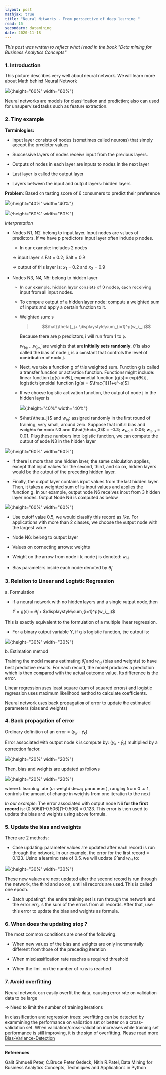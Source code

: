 ```yaml
---
layout: post
mathjax: true
title: "Neural Networks - From perspective of deep learning "
read: 15
secondary: datamining
date: 2020-11-18
---
```

*This post was written to reflect what I read in the book "Data mining for Business Analytics Concepts"*

### 1. Introduction

This picture describes very well about neural network. We will learn more about Math behind Neural Network

![](/sources/neural-networks-1-1.png){:height="60%" width="60%"}

Neural networks are models for classification and prediction; also can used for unsupervised tasks such as feature extraction.

### 2. Tiny example
**Terminlogies:**

- Input layer consists of nodes (sometimes called neurons) that simply accept the predictor values 

- Successive layers of nodes receive input from the previous layers.

- Outputs of nodes in each layer are inputs to nodes in the next layer

- Last layer is called the output layer

- Layers between the input and output layers: hidden layers

**Problem**: Based on tasting score of 6 consumers to predict their preference

![](/sources/neural-networks-1-2.png){:height="40%" width="40%"}

![](/sources/neural-networks-1-3.png){:height="60%" width="60%"}

*Interpretation*

- Nodes N1, N2: belong to input layer. Input nodes are values of predictors. If we have p predictors, input layer often include p nodes. 
  
  - In our example: includes 2 nodes
  
  => input layer is Fat = 0.2; Salt = 0.9 

  => output of this layer is: $x_1$ = 0.2 and $x_2$ = 0.9

- Nodes N3, N4, N5: belong to hidden layer

  - In our example: hidden layer consists of 3 nodes, each receiving input from all input nodes.

  - To compute output of a hidden layer node: compute a weighted sum of inputs and apply a certain function to it. 

  - Weighted sum: s 
  
    > $$\hat{\theta}_j+ \displaystyle\sum_{i=1}^p(w_i,_j)$$
    
    Because there are p predictors, i will run from 1 to p. 
    
    $w_1,_j,...w_p,j$ are weights that are **initially sets randomly**. $\hat{\theta}$ is also called the bias of node j, is a constant that controls the level of contribution of node j.

  - Next, we take a function g of this weighted sum. Function g is called a transfer function or activation function. Functions might include: linear function [g(s) = $\hat{\theta}$s], exponetial function [g(s) = exp($\hat{\theta}$s)], logistic/sigmoidal function [g(s) = $\frac{1}{1+e^-s}$]

  - If we choose logistic activation function, the output of node j in the hidden layer is

    ![](/sources/neural-networks-1-4.png){:height="40%" width="40%"}

  - $\hat{\theta_j}$ and $w_i,_j$: assigned randomly in the first round of training, very small, around zero. Suppose that initial bias and weights for node N3 are: $\hat{\theta_3}$ = -0.3; $w_1,_3$ = 0.05; $w_2,_3$ = 0.01. Plug these numbers into logistic function, we can compute the output of node N3 in the hidden layer

![](/sources/neural-networks-1-5.png){:height="60%" width="60%"}

  - If there is more than one hidden layer, the same calculation applies, except that input values for the second, third, and so on, hidden layers would be the output of the preceding hidden layer.

  - Finally, the output layer contains input values from the last hidden layer. Then, it takes a weighted sum of its input values and applies the function g. In our example, output node N6 receives input from 3 hidden layer nodes. Output Node N6 is computed as below

![](/sources/neural-networks-1-6.png){:height="60%" width="60%"}

 - Use cutoff value 0.5, we would classify this record as *like*. For applications with more than 2 classes, we choose the output node with the largest value

- Node N6: belong to output layer

- Values on connecting arrows: weights 

- Weight on the arrow from node i to node j is denoted: $w_i,_j$
  
- Bias parameters inside each node: denoted by $\hat{\theta}_j$

### 3. Relation to Linear and Logistic Regression
a. Formulation

- If a neural network with no hidden layers and a single output node,then 
  
  $\hat{Y}$ = g(s) = $\hat{\theta}_j$ + $\displaystyle\sum_{i=1}^p(w_i,_j)$

This is exactly equivalent to the formulation of a multiple linear regression. 

- For a binary output variable Y, if g is logistic function, the output is:

![](/sources/neural-networks-1-7.png){:height="30%" width="30%"}

b. Estimation method

Training the model means estimating $\hat{\theta}_j$ and $w_i,_j$ (bias and weights) to have best predictive results. For each record, the model produces a prediction which is then compared with the actual outcome value. Its difference is the error.

Linear regression uses least square (sum of squared errors) and logistic regression uses maximum likelihood method to calculate coefficients. 

Neural network uses back propagation of error to update the estimated parameters (bias and weights)

### 4. Back propagation of error

Ordinary definition of an error = ($y_k$ - $\hat{y}_k$)

Error associated with output node k is compute by: ($y_k$ - $\hat{y}_k$) multiplied by a correction factor. 

![](/sources/neural-networks-1-8.png){:height="20%" width="20%"}

Then, bias and weights are updated as follows

![](/sources/neural-networks-1-9.png){:height="20%" width="20%"}

where l: learning rate (or weight decay parameter), ranging from 0 to 1, controls the amount of change in weights from one iteration to the next

*In our example*: The error associated with output node N6 **for the first record** is: (0.506)(1-0.506)(1-0.506) = 0.123. This error is then used to update the bias and weights using above formula. 

### 5. Update the bias and weights

There are 2 methods: 

- Case updating: parameter values are updated after each record is run through the network. In our example, the error for the first record = 0.123. Using a learning rate of 0.5, we will update $\hat{\theta}$ and $w_i,_j$ to:

![](/sources/neural-networks-1-10.png){:height="30%" width="30%"}

These new values are next updated after the second record is run through the network, the third and so on, until all records are used. This is called one epoch. 

- Batch updating*: the entire training set is run through the network and the error $err_k$ is the sum of the errors from all records. After that, use this error to update the bias and weights as formula.

### 6. When does the updating stop ?

The most common conditions are one of the following:

- When new values of the bias and weights are only incrementally different from those of the preceding iteration

- When misclassification rate reaches a required threshold

- When the limit on the number of runs is reached

### 7. Avoid overfitting

Neural network can easily overfit the data, causing error rate on validation data to be large

=> Need to limit the number of training iterations

In classification and regression trees: overfitting can be detected by exammining the performance on validation set or better on a cross-validation set. When validation/cross-validation increases while training set performance is still improving, it is the sign of overfitting. Please read more [Bias-Variance-Detection](https://lytranp.github.io/../../2020-11-21-Bias-Variance-Detection.md)

-----------
**References**

Galit Shmueli Peter, C.Bruce Peter Gedeck, Nitin R.Patel, Data Mining for Business Analytics Concepts, Techniques and Applications in Python